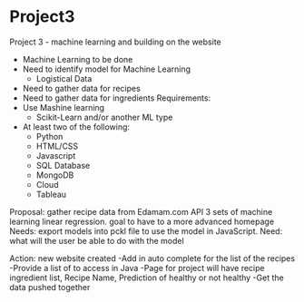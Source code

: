 # Project3
Project 3 - machine learning and building on the website
- Machine Learning to be done
- Need to identify model for Machine Learning
	- Logistical Data
- Need to gather data for recipes
- Need to gather data for ingredients 
Requirements:
- Use Mashine learning
  - Scikit-Learn and/or another ML type
- At least two of the following:
  - Python
  - HTML/CSS
  - Javascript
  - SQL Database
  - MongoDB
  - Cloud 
  - Tableau


Proposal: 
gather recipe data from Edamam.com API
3 sets of machine learning linear regression. 
goal to have to a more advanced homepage 
Needs: export models into pckl file to use the model in JavaScript. 
Need: what will the user be able to do with the model

Action: new website created
-Add in auto complete for the list of the recipes
-Provide a list of to access in Java
-Page for project will have recipe ingredient list, Recipe Name, Prediction of healthy or not healthy
-Get the data pushed together